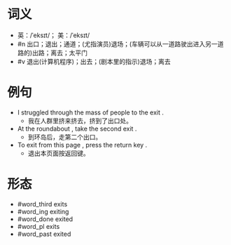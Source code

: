 # 词义
- 英：/ˈeksɪt/； 美：/ˈeksɪt/
- #n 出口；退出；通道；(尤指演员)退场；(车辆可以从一道路驶出进入另一道路的)出路；离去；太平门
- #v 退出(计算机程序)；出去；(剧本里的指示)退场；离去
# 例句
- I struggled through the mass of people to the exit .
	- 我在人群里挤来挤去，挤到了出口处。
- At the roundabout , take the second exit .
	- 到环岛后，走第二个出口。
- To exit from this page , press the return key .
	- 退出本页面按返回键。
# 形态
- #word_third exits
- #word_ing exiting
- #word_done exited
- #word_pl exits
- #word_past exited
